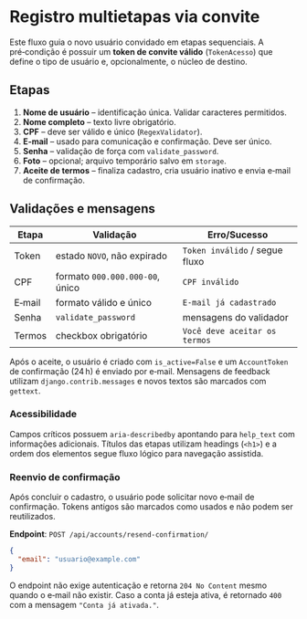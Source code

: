 # Registro multietapas via convite

Este fluxo guia o novo usuário convidado em etapas sequenciais. A pré‑condição é
possuir um **token de convite válido** (`TokenAcesso`) que define o tipo de
usuário e, opcionalmente, o núcleo de destino.

## Etapas

1. **Nome de usuário** – identificação única. Validar caracteres permitidos.
2. **Nome completo** – texto livre obrigatório.
3. **CPF** – deve ser válido e único (`RegexValidator`).
4. **E‑mail** – usado para comunicação e confirmação. Deve ser único.
5. **Senha** – validação de força com `validate_password`.
6. **Foto** – opcional; arquivo temporário salvo em `storage`.
7. **Aceite de termos** – finaliza cadastro, cria usuário inativo e envia
   e‑mail de confirmação.

## Validações e mensagens

| Etapa | Validação | Erro/Sucesso |
|-------|-----------|--------------|
| Token | estado `NOVO`, não expirado | `Token inválido` / segue fluxo |
| CPF   | formato `000.000.000-00`, único | `CPF inválido` |
| E‑mail| formato válido e único | `E‑mail já cadastrado` |
| Senha | `validate_password` | mensagens do validador |
| Termos| checkbox obrigatório | `Você deve aceitar os termos` |

Após o aceite, o usuário é criado com `is_active=False` e um `AccountToken` de
confirmação (24 h) é enviado por e‑mail. Mensagens de feedback utilizam
`django.contrib.messages` e novos textos são marcados com `gettext`.

### Acessibilidade

Campos críticos possuem `aria-describedby` apontando para `help_text` com
informações adicionais. Títulos das etapas utilizam headings (`<h1>`) e a ordem
dos elementos segue fluxo lógico para navegação assistida.

### Reenvio de confirmação

Após concluir o cadastro, o usuário pode solicitar novo e‑mail de confirmação.
Tokens antigos são marcados como usados e não podem ser reutilizados.

**Endpoint**: `POST /api/accounts/resend-confirmation/`

```json
{
  "email": "usuario@example.com"
}
```

O endpoint não exige autenticação e retorna `204 No Content` mesmo quando o e‑mail
não existir. Caso a conta já esteja ativa, é retornado `400` com a mensagem
`"Conta já ativada."`.


